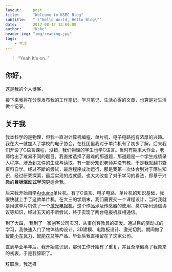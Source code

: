 ```yaml
---
layout:     post
title:      "Welcome to KSBC Blog"
subtitle:   " \"Hello World, Hello Blog\""
date:       2017-08-12 12:00:00
author:     "Ksbc"
header-img: "img/reading.jpg"
tags:
    - 生活
---
```


> “Yeah It's on. ”


## 你好，

这是我的个人博客，

接下来我将在分享发布我的工作笔记、学习笔记、生活心得的文章，也算是对生活做个记录。

## 关于我

我本科学的是物理，但我一直对计算机编程、单片机、电子电路抱有浓厚的兴趣。我在大一就加入了学校的电子协会，在社团里我对于单片机有了初步了解。后来我们开设了C语言课程，没错，我们物理的学生也学C语言。当时有期末大作业，老师给出了难易不同的题目，我直接选择了最难的那道题，那道题是一个学生成绩录入程序，涉及到文件的生成与读取。有一部分知识老师并没有教，于是我就翻书查资料自学。经过不断的尝试，最后程序成功运行，那是我第一次体会到对于陌生知识，经过研究探索，最后实现的成就感。也大大改变了对于学习的看法，即基于兴趣的**目标驱动式学习**更适合我。

后来我开始自学[Arduino](https://baike.baidu.com/item/Arduino/9362389?fr=aladdin)单片机。有了C语言、电子电路、单片机的知识基础，我很快就上手了这款单片机。在大三的学期末，我们需要交一个课程设计，当时我就是用这单片机做了一个[激光电报机](http://v.youku.com/v_show/id_XMTI4MDA3NTM0MA==.html?spm=a2h3j.8428770.3416059.1)。这个作品涉及传感器的使用、莫尔斯码通信协议等知识，经过五天的不断尝试，终于实现了两台电报机互相通信。

到了大四， 我到了一家创客公司实习，从事创客教具的研发。通过目的驱动式的学习，我快速入门了物体结构设计，3D建模、电路板设计、激光切割。期间做了[智能小车瓦力](https://v.qq.com/x/page/b0196e5sgnk.html)、[智能花盆](http://ww1.sinaimg.cn/large/bd31b54fgy1fih8bcs7u2j21ww2pg7wj.jpg)等产品。毕业后我直接留在了这家公司。

直到毕业半年后，我开始意识到，那份工作开始有了重复，并且渐渐偏离了我原来的初衷，于是我辞职了。

辞职后，我选择
